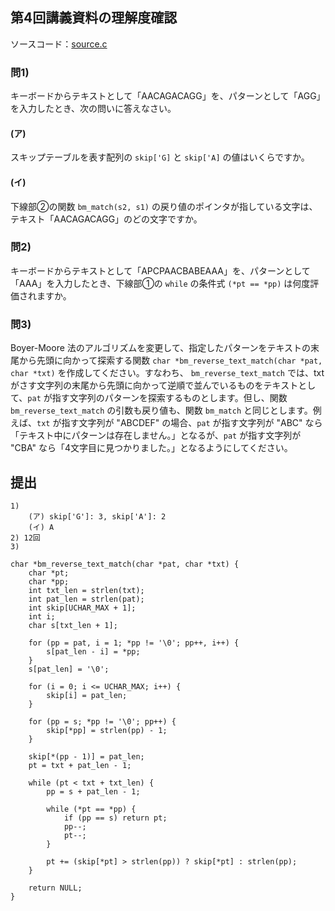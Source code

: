 ## 第4回講義資料の理解度確認

ソースコード：[source.c](./source.c)

### 問1)

キーボードからテキストとして「AACAGACAGG」を、パターンとして「AGG」を入力したとき、次の問いに答えなさい。

#### (ア)

スキップテーブルを表す配列の `skip['G]` と `skip['A]` の値はいくらですか。

#### (イ)

下線部②の関数 `bm_match(s2, s1)` の戻り値のポインタが指している文字は、テキスト「AACAGACAGG」のどの文字ですか。

### 問2)

キーボードからテキストとして「APCPAACBABEAAA」を、パターンとして「AAA」を入力したとき、下線部①の `while` の条件式 `(*pt == *pp)` は何度評価されますか。

### 問3)

Boyer-Moore 法のアルゴリズムを変更して、指定したパターンをテキストの末尾から先頭に向かって探索する関数 `char *bm_reverse_text_match(char *pat, char *txt)` を作成してください。すなわち、 `bm_reverse_text_match` では、txt がさす文字列の末尾から先頭に向かって逆順で並んでいるものをテキストとして、`pat` が指す文字列のパターンを探索するものとします。但し、関数 `bm_reverse_text_match` の引数も戻り値も、関数 `bm_match` と同じとします。例えば、`txt` が指す文字列が "ABCDEF" の場合、`pat` が指す文字列が "ABC" なら「テキスト中にパターンは存在しません。」となるが、`pat` が指す文字列が "CBA" なら「4文字目に見つかりました。」となるようにしてください。

## 提出

```
1)
    (ア) skip['G']: 3, skip['A']: 2
    (イ) A
2) 12回
3)
```

```
char *bm_reverse_text_match(char *pat, char *txt) {
    char *pt;
    char *pp;
    int txt_len = strlen(txt);
    int pat_len = strlen(pat);
    int skip[UCHAR_MAX + 1];
    int i;
    char s[txt_len + 1];

    for (pp = pat, i = 1; *pp != '\0'; pp++, i++) {
        s[pat_len - i] = *pp;
    }
    s[pat_len] = '\0';

    for (i = 0; i <= UCHAR_MAX; i++) {
        skip[i] = pat_len;
    }

    for (pp = s; *pp != '\0'; pp++) {
        skip[*pp] = strlen(pp) - 1;
    }

    skip[*(pp - 1)] = pat_len;
    pt = txt + pat_len - 1;

    while (pt < txt + txt_len) {
        pp = s + pat_len - 1;

        while (*pt == *pp) {
            if (pp == s) return pt;
            pp--;
            pt--;
        }

        pt += (skip[*pt] > strlen(pp)) ? skip[*pt] : strlen(pp);
    }

    return NULL;
}
```
